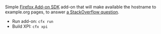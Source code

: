 Simple [Firefox Add-on SDK](https://addons.mozilla.org/developers/builder) add-on that will make available the hostname to example.org pages, to answer [a StackOverflow question](http://stackoverflow.com/q/28223087/484441).

* Run add-on: `cfx run`
* Build XPI: `cfx xpi`
